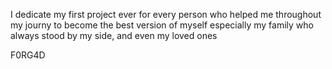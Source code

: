 I dedicate my first project ever for every person who helped me throughout my journy to become the best version of myself especially my family who always stood by my side, and even my loved ones

F0RG4D